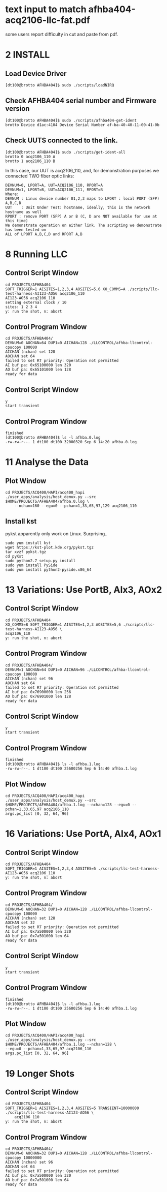 # text input to match afhba404-acq2106-llc-fat.pdf
some users report difficulty in cut and paste from pdf.

# 2 INSTALL

## Load Device Driver
```
[dt100@brotto AFHBA404]$ sudo ./scripts/loadNIRQ
```
## Check AFHBA404 serial number and Firmware version
```
[dt100@brotto AFHBA404]$ sudo ./scripts/afhba404-get-ident
brotto Device d1ac:4104 Device Serial Number af-ba-40-40-11-00-41-0b
```
## Check UUTS connected to the link.
```
[dt100@brotto AFHBA404]$ sudo ./scripts/get-ident-all
brotto 0 acq2106_110 A
brotto 1 acq2106_110 B
```
In this case, our UUT is acq2106_110, and, for demonstration purposes we connected TWO fiber optic links:
```
DEVNUM=0, LPORT=A, UUT=ACQ2106_110, RPORT=A
DEVNUM=1, LPORT=B, UUT=ACQ2106_111, RPORT=B
Where:
DEVNUM : Linux device number 01,2,3 maps to LPORT : local PORT (SFP) A,B,C,D
UUT    : Unit Under Test: hostname, ideally, this is the network hostname as well
RPORT : remove PORT (SFP) A or B (C, D are NOT available for use at this time)
We demonstrate operation on either link. The scripting we demonstrate has been tested on
ALL of LPORT A,B,C,D and RPORT A,B
```

# 8 Running LLC

## Control Script Window
```
cd PROJECTS/AFHBA404
SOFT_TRIGGER=1 AISITES=1,2,3,4 AOSITES=5,6 XO_COMMS=A ./scripts/llc-test-harness-AI123-AO56 acq2106_110
AI123-AO56 acq2106_110
setting external clock / 10
sites: 1 2 3 4
y: run the shot, n: abort
```

## Control Program Window
```
cd PROJECTS/AFHBA404/
DEVNUM=0 AOCHAN=64 DUP1=0 AICHAN=128 ./LLCONTROL/afhba-llcontrol-cpucopy 100000
AICHAN (nchan) set 128
AOCHAN set 64
failed to set RT priority: Operation not permitted
AI buf pa: 0x65100000 len 320
AO buf pa: 0x65101000 len 128
ready for data
```

## Control Script Window
```
y
start transient
```

## Control Program Window
```
finished
[dt100@brotto AFHBA404]$ ls -l afhba.0.log
-rw-rw-r--. 1 dt100 dt100 32000320 Sep 6 14:20 afhba.0.log
```

# 11 Analyse the Data
## Plot Window
```
cd PROJECTS/ACQ400/HAPI/acq400_hapi
./user_apps/analysis/host_demux.py --src $HOME/PROJECTS/AFHBA404/afhba.0.log \
    --nchan=160 --egu=0 --pchan=1,33,65,97,129 acq2106_110
```

## Install kst 
pykst apparently only work on Linux. Surprising..
```
sudo yum install kst
wget https://kst-plot.kde.org/pykst.tgz
tar xvzf pykst.tgz
cd pyKst
sudo python2.7 setup.py install
sudo yum install PySide
sudo yum install python2-pyside.x86_64
```

# 13 Variations: Use PortB, AIx3, AOx2

## Control Script Window
```
cd PROJECTS/AFHBA404
XO_COMMS=B SOFT_TRIGGER=1 AISITES=1,2,3 AOSITES=5,6 ./scripts/llc-test-harness-AI123-AO56 \
acq2106_110
y: run the shot, n: abort
```

## Control Program Window
```
cd PROJECTS/AFHBA404/
DEVNUM=1 AOCHAN=64 DUP1=0 AICHAN=96 ./LLCONTROL/afhba-llcontrol-cpucopy 100000
AICHAN (nchan) set 96
AOCHAN set 64
failed to set RT priority: Operation not permitted
AI buf pa: 0x76900000 len 256
AO buf pa: 0x76901000 len 128
ready for data
```

## Control Script Window
```
y
start transient
```

## Control Program Window
```
finished
[dt100@brotto AFHBA404]$ ls -l afhba.1.log
-rw-rw-r--. 1 dt100 dt100 25600256 Sep 6 14:40 afhba.1.log
```

## Plot Window
```
cd PROJECTS/ACQ400/HAPI/acq400_hapi
./user_apps/analysis/host_demux.py --src $HOME/PROJECTS/AFHBA404/afhba.1.log --nchan=128 --egu=0 --
pchan=1,33,65,97 acq2106_110
args.pc_list [0, 32, 64, 96]
```

# 16 Variations: Use PortA, AIx4, AOx1
## Control Script Window
```
cd PROJECTS/AFHBA404
SOFT_TRIGGER=1 AISITES=1,2,3,4 AOSITES=5 ./scripts/llc-test-harness-AI123-AO56 acq2106_110
y: run the shot, n: abort
```

## Control Program Window
```
cd PROJECTS/AFHBA404/
DEVNUM=0 AOCHAN=32 DUP1=0 AICHAN=128 ./LLCONTROL/afhba-llcontrol-cpucopy 100000
AICHAN (nchan) set 128
AOCHAN set 32
failed to set RT priority: Operation not permitted
AI buf pa: 0x7a500000 len 320
AO buf pa: 0x7a501000 len 64
ready for data
```

## Control Script Window
```
y
start transient
```

## Control Program Window
```
finished
[dt100@brotto AFHBA404]$ ls -l afhba.1.log
-rw-rw-r--. 1 dt100 dt100 25600256 Sep 6 14:40 afhba.1.log
```

## Plot Window
```
cd PROJECTS/ACQ400/HAPI/acq400_hapi
./user_apps/analysis/host_demux.py --src $HOME/PROJECTS/AFHBA404/afhba.1.log --nchan=128 \
--egu=0 --pchan=1,33,65,97 acq2106_110
args.pc_list [0, 32, 64, 96]
```

# 19 Longer Shots

## Control Script Window
```
cd PROJECTS/AFHBA404
SOFT_TRIGGER=1 AISITES=1,2,3,4 AOSITES=5 TRANSIENT=10000000 ./scripts/llc-test-harness-AI123-AO56 \
    acq2106_110
y: run the shot, n: abort
```

## Control Program Window
```
cd PROJECTS/AFHBA404/
DEVNUM=0 AOCHAN=32 DUP1=0 AICHAN=128 ./LLCONTROL/afhba-llcontrol-cpucopy 10000000
AICHAN (nchan) set 96
AOCHAN set 64
failed to set RT priority: Operation not permitted
AI buf pa: 0x7a500000 len 320
AO buf pa: 0x7a501000 len 64
ready for data
```





